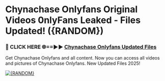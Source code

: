 # Chynachase Onlyfans Original Videos 0nlyFans Leaked - Files Updated! ({RANDOM})

<h3>🔴 CLICK HERE 🌐==►► <a href="https://betterlinks.top/A2PfLJ" rel="nofollow">Chynachase Onlyfans Updated Files</a></h3>

Get Chynachase Onlyfans and all content. Now you can access all videos and pictures of Chynachase Onlyfans. New Updated Files 2025!

[![{RANDOM}](https://i.imgur.com/ppqm5kG.gif)](https://betterlinks.top/A2PfLJ)